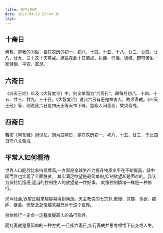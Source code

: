 ```yaml
---
title: 修养|持斋
date: 2022-04-12 23:44:35
tags:
---
```


## 十斋日

佛教、道教的习俗，要在农历的初一、初八、十四、十五、十八、廿三、廿四、廿八、廿九、三十这十天斋戒。据说在此十日斋戒，礼佛、忏悔，诵经，即可保佑一家健康、平安、富足。

## 六斋日

《四天王经》以及《大智度论》中，则全举而为“六斋日”，即每月初八、十四、十五、廿三、廿九、三十日。《大智度论》说此六日有恶鬼神害人，故须斋戒。《四天王经》等，则说此六日是四天王等天神下降，监察人间善恶，故须斋戒。

<!--more-->


## 四斋日

若按《阿含经》的说法，则为四斋日，是在农历初一、初八、十五、廿三，于此四日守八关斋戒.


## 平常人如何看待

世界人口肥胖比率持续增高,一方面是全球生产力提升物质水平在不断提高。就中国而言也实现了全面脱贫。
其实满足欲望是最简单的,抑制欲望却是困难的。我认为保持饥饿感,适当的控制住人的欲望是一件好事。
就像控制情绪一样是一种修行。

现今社会,欲望正越来越容易得到满足。天主教说的七宗罪,傲慢、贪婪、色欲、嫉妒、暴食、愤怒及怠惰越来越充斥于这个世界。

禁欲修行一定会一定程度提高人的品行修养。

而持斋就是最简单的一种方式,一月择六斋日,实行斋戒并思考领悟下自身或人生。

